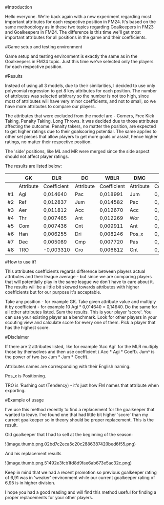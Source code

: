 #Introduction

Hello everyone. We're back again with a new experiment regarding most important attributes for each respective position in FM24. It's based on the same methodology as in these two topics regarding Goalkeepers in FM23 and Goalkeepers in FM24. The difference is this time we'll get most important attributes for all positions in the game and their coefficients.

#Game setup and testing environment

Game setup and testing environment is exactly the same as in the Goalkeepers in FM24 topic. Just this time we've selected only the players for each respective position.

#Results

Instead of using all 3 models, due to their similarities, I decided to use only polynomial regression to get 8 key attributes for each position. The number of attributes was selected arbitrary so the number is not too high, since most of attributes will have very minor coefficients, and not to small, so we have more attributes to compare our players.

The attributes that were excluded from the model are - Corners, Free Kick Taking, Penalty Taking, Long Throws. It was decided due to those attributes affecting the outcome. Penalty takers, no matter the position, are expected to get higher ratings due to their goalscoring potential. The same applies to other set pieces that allow players to get more goals or assist, hence higher ratings, no matter their respective position.

The 'side' positions, like ML and MR were merged since the side aspect should not affect player ratings.

The results are listed below:

|    | GK        | DLR         | DC        | WBLR        | DMC       | MLR         | MC        | AMLR        | AMC       | STC         |
| -- | --------- | ----------- | --------- | ----------- | --------- | ----------- | --------- | ----------- | --------- | ----------- |
|    | Attribute | Coefficient | Attribute | Coefficient | Attribute | Coefficient | Attribute | Coefficient | Attribute | Coefficient | Attribute | Coefficient | Attribute | Coefficient | Attribute | Coefficient | Attribute | Coefficient | Attribute | Coefficient |
| #1 | Agi       | 0,014640    | Pac       | 0,018991    | Jum       | 0,022608    | Pac       | 0,019196    | Acc       | 0,020572    | Pac | 0,022852 | Ant | 0,014011 | Pac | 0,023458 | Pac | 0,016763 | Jum | 0,024768 |
| #2 | Ref       | 0,012837    | Jum       | 0,014582    | Pac       | 0,015882    | Acc       | 0,018585    | Ant       | 0,013047    | Acc | 0,018679 | Acc | 0,012595 | Acc | 0,019640 | Acc | 0,016348 | Pac | 0,021030 |
| #3 | Aer       | 0,011812    | Acc       | 0,012670    | Acc       | 0,013536    | Jum       | 0,013761    | Sta       | 0,010352    | Dri | 0,016960 | Cmp | 0,012589 | Ant | 0,015160 | Cnt | 0,013697 | Acc | 0,015754 |
| #4 | Thr       | 0,007465    | Ant       | 0,012269    | Wor       | 0,010819    | Cmp       | 0,011762    | Jum       | 0,009796    | Tec | 0,013665 | Pac | 0,012156 | Cro | 0,014857 | Cmp | 0,012813 | Cnt | 0,014398 |
| #5 | Com       | 0,007436    | Cnt       | 0,009911    | Ant       | 0,010326    | Vis       | 0,010025    | Cmp       | 0,009470    | Jum | 0,010993 | Cro | 0,010100 | Dri | 0,013533 | Tec | 0,011647 | Dri | 0,012353 |
| #6 | Han       | 0,006255    | Dri       | 0,008246    | Pos_x     | 0,008864    | Cro       | 0,009596    | Pas       | 0,009114    | Vis | 0,010804 | Dri | 0,008134 | Jum | 0,013029 | Lon | 0,009914 | Vis | 0,011814 |
| #7 | Dec       | 0,005089    | Cmp       | 0,007720    | Pas       | 0,008826    | Wor       | 0,008166    | Lon       | 0,007952    | Cnt | 0,009576 | Jum | 0,007918 | Tec | 0,012662 | Jum | 0,009524 | Bal | 0,010338 |
| #8 | TRO       | \-0,003310  | Cro       | 0,006812    | Cnt       | 0,008358    | Det       | 0,005121    | Dri       | 0,007338    | Acc Agi | 0,003329 | Str | 0,006528 | Cmp | 0,012295 | Dri | 0,008679 | Jum^ | 0,002953 |

#How to use it?

This attributes coefficients regards difference between players actual attributes and their league average - but since we are comparing players that will potentially play in the same league we don't have to care about it. The results will be a little bit skewed towards attributes with higher coefficients but for our purpose it's acceptable.

Take any position - for example GK. Take given attribute value and multiply it by coefficient - for example 10 Agi * 0,014640 = 0,14640. Do the same for all other attributes listed. Sum the results. This is your player 'score'. You can use your existing player as a benchmark. Look for other players in your scouting view and calculate score for every one of them. Pick a player that has the highest score.

#Disclaimer

If there are 2 attributes listed, like for example 'Acc Agi' for the MLR multiply those by themselves and then use coefficient ( Acc * Agi * Coeff). Jum^ is the power of two (so Jum * Jum * Coeff).

Attributes names are corresponding with their English naming.

Pos_x is Positioning.

TRO is 'Rushing out (Tendency) - it's just how FM names that attribute when exporting.

#Example of usage

I've use this method recently to find a replacement for the goalkeeper that wanted to leave. I've found one that had little bit higher 'score' than my current goalkeeper so in theory should be proper replacement. This is the result.

Old goalkeeper that I had to sell at the beginning of the season:

!(image.thumb.png.02bd7c2eca5c20c2886387420bed6f55.png)

And his replacement results

!(image.thumb.png.51492e3fcb1fd8d9fae6ab673e5ac32c.png)

Keep in mind that we had a recent promotion so previous goalkeeper rating of 6,91 was in 'weaker' environment while our current goalkeeper rating of 6,95 is in higher division.

 

I hope you had a good reading and will find this method useful for finding a proper replacements for your other players.